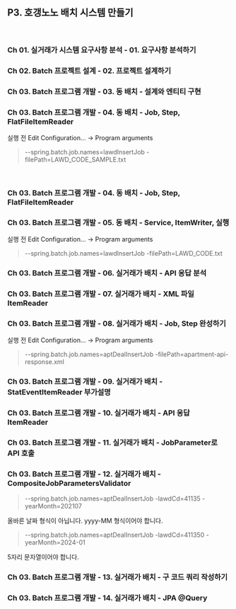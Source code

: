 ## P3. 호갱노노 배치 시스템 만들기

<br/>

### Ch 01. 실거래가 시스템 요구사항 분석 - 01. 요구사항 분석하기

### Ch 02. Batch 프로젝트 설계 - 02. 프로젝트 설계하기

### Ch 03. Batch 프로그램 개발 - 03. 동 배치 - 설계와 엔티티 구현

### Ch 03. Batch 프로그램 개발 - 04. 동 배치 - Job, Step, FlatFileItemReader
실행 전 Edit Configuration... -> Program arguments
>--spring.batch.job.names=lawdInsertJob -filePath=LAWD_CODE_SAMPLE.txt

<br/>

### Ch 03. Batch 프로그램 개발 - 04. 동 배치 - Job, Step, FlatFileItemReader

### Ch 03. Batch 프로그램 개발 - 05. 동 배치 - Service, ItemWriter, 실행
실행 전 Edit Configuration... -> Program arguments
>--spring.batch.job.names=lawdInsertJob -filePath=LAWD_CODE.txt

### Ch 03. Batch 프로그램 개발 - 06. 실거래가 배치 - API 응답 분석

### Ch 03. Batch 프로그램 개발 - 07. 실거래가 배치 - XML 파일 ItemReader

### Ch 03. Batch 프로그램 개발 - 08. 실거래가 배치 - Job, Step 완성하기
실행 전 Edit Configuration... -> Program arguments
>--spring.batch.job.names=aptDealInsertJob -filePath=apartment-api-response.xml

### Ch 03. Batch 프로그램 개발 - 09. 실거래가 배치 - StatEventItemReader 부가설명

### Ch 03. Batch 프로그램 개발 - 10. 실거래가 배치 - API 응답 ItemReader

### Ch 03. Batch 프로그램 개발 - 11. 실거래가 배치 - JobParameter로 API 호출

### Ch 03. Batch 프로그램 개발 - 12. 실거래가 배치 - CompositeJobParametersValidator

>--spring.batch.job.names=aptDealInsertJob -lawdCd=41135 -yearMonth=202107

올바른 날짜 형식이 아닙니다. yyyy-MM 형식이어야 합니다.

>--spring.batch.job.names=aptDealInsertJob -lawdCd=411350 -yearMonth=2024-01

5자리 문자열이어야 합니다.

### Ch 03. Batch 프로그램 개발 - 13. 실거래가 배치 - 구 코드 쿼리 작성하기

### Ch 03. Batch 프로그램 개발 - 14. 실거래가 배치 - JPA @Query

